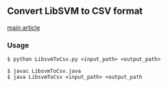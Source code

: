 ## Convert LibSVM to CSV format



[main article]()



### Usage

```
$ python LibsvmToCsv.py <input_path> <output_path>
```



```
$ javac LibsvmToCsv.java
$ java LibsvmToCsv <input_path> <output_path
```

